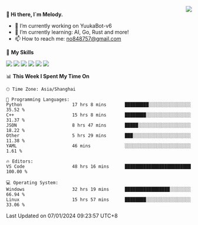 <a href="#">
  <img align="right" src="https://github-readme-stats.vercel.app/api?username=melodyyuuka&count_private=true&show_icons=true" />
</a>

**👋 Hi there, I`m Melody.**

- 🔭 I’m currently working on YuukaBot-v6
- 🌱 I’m currently learning: AI, Go, Rust and more!
- 📫 How to reach me: no848757@gmail.com

🌟 **My Skills** 

![](https://img.shields.io/badge/-Python-3e74a2?style=flat-square&logo=Python&logoColor=fff)
![](https://img.shields.io/badge/-Java-007396?style=flat-square&logo=OpenJDK&logoColor=fff)
![](https://img.shields.io/badge/-Node.js-339933?style=flat-square&logo=Node.js&logoColor=fff)
![](https://img.shields.io/badge/-Git-f05032?style=flat-square&logo=git&logoColor=fff)
![](https://img.shields.io/badge/-PostgreSQL-4169e1?style=flat-square&logo=PostgreSQL&logoColor=fff)
![](https://img.shields.io/badge/-VSCode-007acc?style=flat-square&logo=Visual-Studio-Code&logoColor=fff)


<!--START_SECTION:waka-->
📊 **This Week I Spent My Time On** 

```text
🕑︎ Time Zone: Asia/Shanghai

💬 Programming Languages: 
Python                   17 hrs 8 mins       █████████░░░░░░░░░░░░░░░░   35.52 % 
C++                      15 hrs 8 mins       ████████░░░░░░░░░░░░░░░░░   31.37 % 
JSON                     8 hrs 47 mins       █████░░░░░░░░░░░░░░░░░░░░   18.22 % 
Other                    5 hrs 29 mins       ███░░░░░░░░░░░░░░░░░░░░░░   11.38 % 
YAML                     46 mins             ░░░░░░░░░░░░░░░░░░░░░░░░░    1.61 % 

🔥 Editors: 
VS Code                  48 hrs 16 mins      █████████████████████████   100.00 % 

💻 Operating System: 
Windows                  32 hrs 19 mins      █████████████████░░░░░░░░   66.94 % 
Linux                    15 hrs 57 mins      ████████░░░░░░░░░░░░░░░░░   33.06 % 
```


 Last Updated on 07/01/2024 09:23:57 UTC+8
<!--END_SECTION:waka-->
